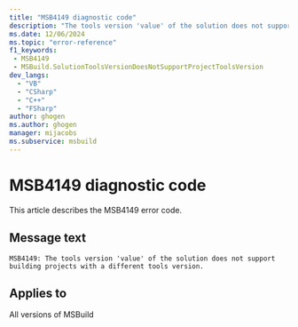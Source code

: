```yaml
---
title: "MSB4149 diagnostic code"
description: "The tools version 'value' of the solution does not support building projects with a different tools version."
ms.date: 12/06/2024
ms.topic: "error-reference"
f1_keywords:
 - MSB4149
 - MSBuild.SolutionToolsVersionDoesNotSupportProjectToolsVersion
dev_langs:
  - "VB"
  - "CSharp"
  - "C++"
  - "FSharp"
author: ghogen
ms.author: ghogen
manager: mijacobs
ms.subservice: msbuild
---
```


# MSB4149 diagnostic code

<!-- :::ErrorDefinitionDescription::: -->
<!-- :::editable-content name="introDescription"::: -->
This article describes the MSB4149 error code.
<!-- :::editable-content-end::: -->

## Message text

```output
MSB4149: The tools version 'value' of the solution does not support building projects with a different tools version.
```

<!-- :::editable-content name="postOutputDescription"::: -->
<!--
{StrBegin="MSB4149: "}
-->
<!-- :::editable-content-end::: -->
<!-- :::ErrorDefinitionDescription-end::: -->

## Applies to

All versions of MSBuild
